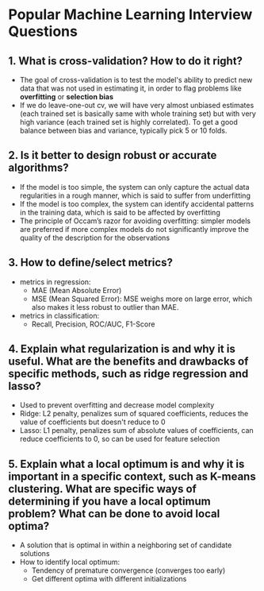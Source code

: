 # Popular Machine Learning Interview Questions

## 1. What is cross-validation? How to do it right?
* The goal of cross-validation is to test the model's ability to predict new data that was not used in estimating it, in order to flag problems like **overfitting** or **selection bias**
* If we do leave-one-out cv, we will have very almost unbiased estimates (each trained set is basically same with whole training set) but with very high variance (each trained set is highly correlated). To get a good balance between bias and variance, typically pick 5 or 10 folds.

## 2. Is it better to design robust or accurate algorithms?
* If the model is too simple, the system can only capture the actual data regularities in a rough manner, which is said to suffer from underfitting
* If the model is too complex, the system can identify accidental patterns in the training data, which is said to be affected by overfitting
* The principle of Occam’s razor for avoiding overfitting: simpler models are preferred if more complex models do not significantly improve the quality of the description for the observations

## 3. How to define/select metrics?
* metrics in regression:
  * MAE (Mean Absolute Error)
  * MSE (Mean Squared Error): MSE weighs more on large error, which also makes it less robust to outlier than MAE.
* metrics in classification:
  * Recall, Precision, ROC/AUC, F1-Score

## 4. Explain what regularization is and why it is useful. What are the benefits and drawbacks of specific methods, such as ridge regression and lasso?
* Used to prevent overfitting and decrease model complexity
* Ridge: L2 penalty, penalizes sum of squared coefficients, reduces the value of coefficients but doesn't reduce to 0
* Lasso: L1 penalty, penalizes sum of absolute values of coefficients, can reduce coefficients to 0, so can be used for feature selection

## 5. Explain what a local optimum is and why it is important in a specific context, such as K-means clustering. What are specific ways of determining if you have a local optimum problem? What can be done to avoid local optima?
* A solution that is optimal in within a neighboring set of candidate solutions
* How to identify local optimum:
  * Tendency of premature convergence (converges too early)
  * Get different optima with different initializations
